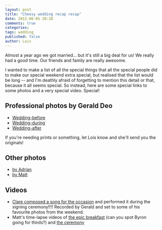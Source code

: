 ```yaml
---
layout: post
title: "Cheesy wedding recap recap"
date: 2012-06-05 20:28
comments: true
categories: 
tags: wedding 
published: false
author: Lois
---
```


Almost a year ago we got married... but it's still a big deal for us! We really had a good time. Our friends and family are really awesome.

I wanted to make a list of all the special things that all the special people did to make our special weekend extra special, but realised that the list would be long -- and I'm deathly afraid of forgetting to mention this detail or that, because it all seems special. So instead, here are some special links to some photos and a very special video. Special!

## Professional photos by Gerald Deo

- [Wedding-before](https://picasaweb.google.com/115616970160704737475/WeddingBeforeByGeraldDeo?authkey=Gv1sRgCIbqrcLW3v3ZvAE)
- [Wedding-during](https://picasaweb.google.com/115616970160704737475/WeddingDuringByGeraldDeo?authkey=Gv1sRgCJGiiq_4vvmOeg)
- [Wedding-after](https://picasaweb.google.com/115616970160704737475/WeddingAfterByGeraldDeo?authkey=Gv1sRgCOPy-PDgrLStigE)

If you're needing prints or something, let Lois know and she'll send you the originals!

## Other photos

- [by Adrian](http://www.flickr.com/photos/tofufah/sets/72157627017415104/)
- [by Matt](http://www.flickr.com/photos/mattpedley/sets/72157627195818457/with/5871223933/)

## Videos

- [Clare composed a song for the occasion](http://www.youtube.com/watch?v=-7x8CsJhC7A&feature=plcp) and performed it during the signing ceremony!!!! Recorded by Gerald and set to some of his favourite photos from the weekend.
- Matt's time-lapse videos of [the epic breakfast](http://www.youtube.com/watch?v=sybT_tWg8Vw&feature=plcp) (can you spot Byron going for thirds?) and [the ceremony](http://www.youtube.com/watch?v=bIEJLWg68jc&feature=context-chv)